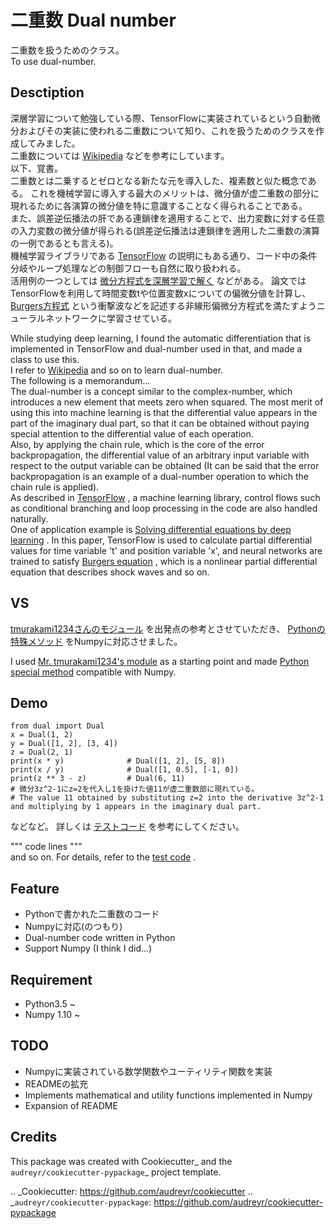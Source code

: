 # 二重数 Dual number
二重数を扱うためのクラス。  
To use dual-number.

## Desctiption
深層学習について勉強している際、TensorFlowに実装されているという自動微分およびその実装に使われる二重数について知り、これを扱うためのクラスを作成してみました。  
二重数については
[Wikipedia](https://ja.wikipedia.org/wiki/二重数)
などを参考にしています。  
以下、覚書。  
二重数とは二乗するとゼロとなる新たな元を導入した、複素数と似た概念である。
これを機械学習に導入する最大のメリットは、微分値が虚二重数の部分に現れるために各演算の微分値を特に意識することなく得られることである。  
また、誤差逆伝播法の肝である連鎖律を適用することで、出力変数に対する任意の入力変数の微分値が得られる(誤差逆伝播法は連鎖律を適用した二重数の演算の一例であるとも言える)。  
機械学習ライブラリである
[TensorFlow](https://www.tensorflow.org/tutorials/customization/autodiff?hl=ja)
の説明にもある通り、コード中の条件分岐やループ処理などの制御フローも自然に取り扱われる。  
活用例の一つとしては
[微分方程式を深層学習で解く](https://arxiv.org/pdf/1711.10561.pdf)
などがある。
論文ではTensorFlowを利用して時間変数tや位置変数xについての偏微分値を計算し、
[Burgers方程式](https://ja.wikipedia.org/wiki/バーガース方程式)
という衝撃波などを記述する非線形偏微分方程式を満たすようニューラルネットワークに学習させている。  
  
While studying deep learning, I found the automatic differentiation that is implemented in TensorFlow and dual-number used in that, and made a class to use this.  
I refer to
[Wikipedia](https://en.wikipedia.org/wiki/Dual_number)
and so on to learn dual-number.  
The following is a memorandum...  
The dual-number is a concept similar to the complex-number, which introduces a new element that meets zero when squared.
The most merit of using this into machine learning is that the differential value appears in the part of the imaginary dual part, so that it can be obtained without paying special attention to the differential value of each operation.  
Also, by applying the chain rule, which is the core of the error backpropagation, the differential value of an arbitrary input variable with respect to the output variable can be obtained (It can be said that the error backpropagation is an example of a dual-number operation to which the chain rule is applied).  
As described in 
[TensorFlow](https://www.tensorflow.org/tutorials/customization/autodiff)
, a machine learning library, control flows such as conditional branching and loop processing in the code are also handled naturally.  
One of application example is
[Solving differential equations by deep learning](https://arxiv.org/pdf/1711.10561.pdf)
.
In this paper, TensorFlow is used to calculate partial differential values for time variable 't' and position variable 'x', and neural networks are trained to satisfy
[Burgers equation](https://en.wikipedia.org/wiki/Burgers%27_equation)
, which is a nonlinear partial differential equation that describes shock waves and so on.

## VS
[tmurakami1234さんのモジュール](https://github.com/tmurakami1234/my_python_module/tree/master/dual)
を出発点の参考とさせていただき、
[Pythonの特殊メソッド](https://docs.python.org/ja/3/reference/datamodel.html)
をNumpyに対応させました。
  
  
I used
[Mr. tmurakami1234's module]()
as a starting point and made
[Python special method](https://docs.python.org/3/reference/datamodel.html)
compatible with Numpy.

## Demo
    from dual import Dual
    x = Dual(1, 2)
    y = Dual([1, 2], [3, 4])
    z = Dual(2, 1)
    print(x * y)              # Dual([1, 2], [5, 8])
    print(x / y)              # Dual([1, 0.5], [-1, 0])
    print(z ** 3 - z)         # Dual(6, 11)
    # 微分3z^2-1にz=2を代入し1を掛けた値11が虚二重数部に現れている。
    # The value 11 obtained by substituting z=2 into the derivative 3z^2-1 and multiplying by 1 appears in the imaginary dual part.
などなど。
詳しくは
[テストコード](https://github.com/YumaShimomoto/dual/blob/master/dual/dual_test.py)
を参考にしてください。
  
  
""" code lines """  
and so on.
For details, refer to the
[test code](https://github.com/YumaShimomoto/dual/blob/master/dual/dual_test.py)
.

## Feature
* Pythonで書かれた二重数のコード
* Numpyに対応(のつもり)
* Dual-number code written in Python
* Support Numpy (I think I did...)

## Requirement
* Python3.5 ~
* Numpy 1.10 ~

## TODO
* Numpyに実装されている数学関数やユーティリティ関数を実装
* READMEの拡充
* Implements mathematical and utility functions implemented in Numpy
* Expansion of README

Credits
-------

This package was created with Cookiecutter_ and the `audreyr/cookiecutter-pypackage`_ project template.

.. _Cookiecutter: https://github.com/audreyr/cookiecutter
.. _`audreyr/cookiecutter-pypackage`: https://github.com/audreyr/cookiecutter-pypackage
